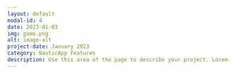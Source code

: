 ```yaml
---
layout: default
modal-id: 4
date: 2023-01-03
img: game.png
alt: image-alt
project-date: January 2023
category: NauticApp Features
description: Use this area of the page to describe your project. Lorem ipsum dolor sit amet, consectetur adipisicing elit. Mollitia neque assumenda ipsam nihil, molestias magnam, recusandae quos quis inventore quisquam velit asperiores, vitae? Reprehenderit soluta, eos quod consequuntur itaque. Nam.
---
```

